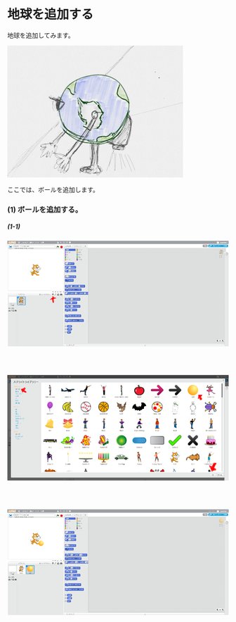 # 地球を追加する

地球を追加してみます。

![](about.png)


ここでは、ボールを追加します。

### (1) ボールを追加する。

##### (1-1) 
![](c001.png)

<br>
<br>

![](c002.png)

<br>
<br>

![](c003.png)

<br>